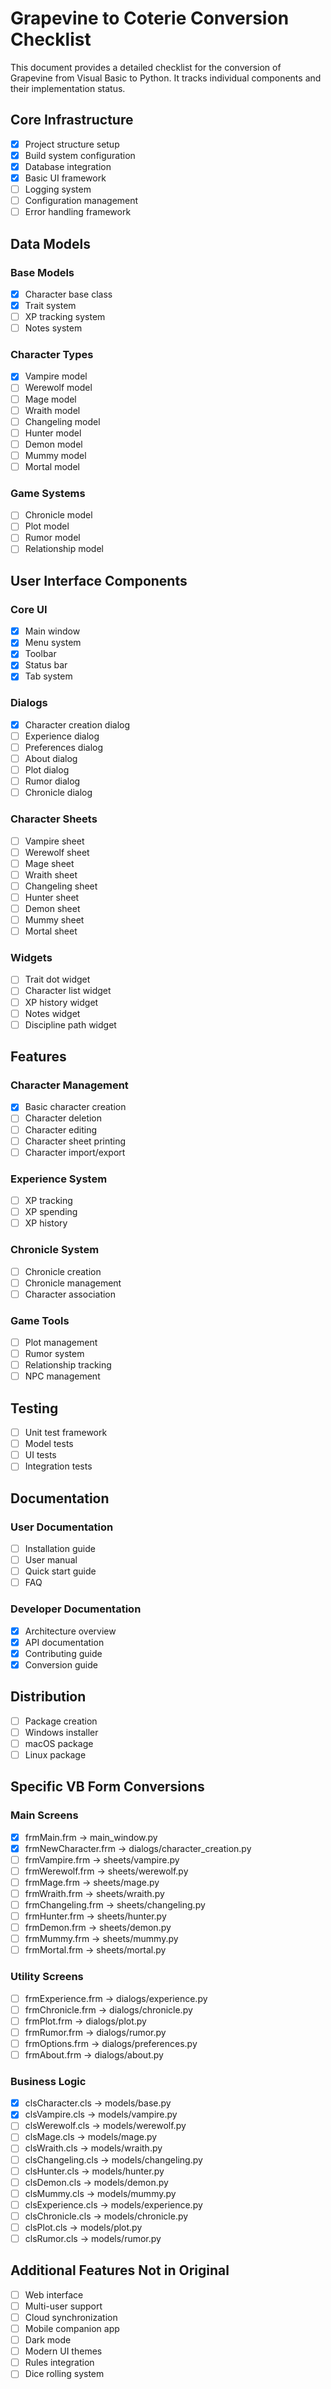 # Grapevine to Coterie Conversion Checklist

This document provides a detailed checklist for the conversion of Grapevine from Visual Basic to Python. It tracks individual components and their implementation status.

## Core Infrastructure

- [x] Project structure setup
- [x] Build system configuration
- [x] Database integration
- [x] Basic UI framework
- [ ] Logging system
- [ ] Configuration management
- [ ] Error handling framework

## Data Models

### Base Models
- [x] Character base class
- [x] Trait system
- [ ] XP tracking system
- [ ] Notes system

### Character Types
- [x] Vampire model
- [ ] Werewolf model
- [ ] Mage model
- [ ] Wraith model
- [ ] Changeling model
- [ ] Hunter model
- [ ] Demon model
- [ ] Mummy model
- [ ] Mortal model

### Game Systems
- [ ] Chronicle model
- [ ] Plot model
- [ ] Rumor model
- [ ] Relationship model

## User Interface Components

### Core UI
- [x] Main window
- [x] Menu system
- [x] Toolbar
- [x] Status bar
- [x] Tab system

### Dialogs
- [x] Character creation dialog
- [ ] Experience dialog
- [ ] Preferences dialog
- [ ] About dialog
- [ ] Plot dialog
- [ ] Rumor dialog
- [ ] Chronicle dialog

### Character Sheets
- [ ] Vampire sheet
- [ ] Werewolf sheet
- [ ] Mage sheet
- [ ] Wraith sheet
- [ ] Changeling sheet
- [ ] Hunter sheet
- [ ] Demon sheet
- [ ] Mummy sheet
- [ ] Mortal sheet

### Widgets
- [ ] Trait dot widget
- [ ] Character list widget
- [ ] XP history widget
- [ ] Notes widget
- [ ] Discipline path widget

## Features

### Character Management
- [x] Basic character creation
- [ ] Character deletion
- [ ] Character editing
- [ ] Character sheet printing
- [ ] Character import/export

### Experience System
- [ ] XP tracking
- [ ] XP spending
- [ ] XP history

### Chronicle System
- [ ] Chronicle creation
- [ ] Chronicle management
- [ ] Character association

### Game Tools
- [ ] Plot management
- [ ] Rumor system
- [ ] Relationship tracking
- [ ] NPC management

## Testing

- [ ] Unit test framework
- [ ] Model tests
- [ ] UI tests
- [ ] Integration tests

## Documentation

### User Documentation
- [ ] Installation guide
- [ ] User manual
- [ ] Quick start guide
- [ ] FAQ

### Developer Documentation
- [x] Architecture overview
- [x] API documentation
- [x] Contributing guide
- [x] Conversion guide

## Distribution

- [ ] Package creation
- [ ] Windows installer
- [ ] macOS package
- [ ] Linux package

## Specific VB Form Conversions

### Main Screens
- [x] frmMain.frm → main_window.py
- [x] frmNewCharacter.frm → dialogs/character_creation.py
- [ ] frmVampire.frm → sheets/vampire.py
- [ ] frmWerewolf.frm → sheets/werewolf.py
- [ ] frmMage.frm → sheets/mage.py
- [ ] frmWraith.frm → sheets/wraith.py
- [ ] frmChangeling.frm → sheets/changeling.py
- [ ] frmHunter.frm → sheets/hunter.py
- [ ] frmDemon.frm → sheets/demon.py
- [ ] frmMummy.frm → sheets/mummy.py
- [ ] frmMortal.frm → sheets/mortal.py

### Utility Screens
- [ ] frmExperience.frm → dialogs/experience.py
- [ ] frmChronicle.frm → dialogs/chronicle.py
- [ ] frmPlot.frm → dialogs/plot.py
- [ ] frmRumor.frm → dialogs/rumor.py
- [ ] frmOptions.frm → dialogs/preferences.py
- [ ] frmAbout.frm → dialogs/about.py

### Business Logic
- [x] clsCharacter.cls → models/base.py
- [x] clsVampire.cls → models/vampire.py
- [ ] clsWerewolf.cls → models/werewolf.py
- [ ] clsMage.cls → models/mage.py
- [ ] clsWraith.cls → models/wraith.py
- [ ] clsChangeling.cls → models/changeling.py
- [ ] clsHunter.cls → models/hunter.py
- [ ] clsDemon.cls → models/demon.py
- [ ] clsMummy.cls → models/mummy.py
- [ ] clsExperience.cls → models/experience.py
- [ ] clsChronicle.cls → models/chronicle.py
- [ ] clsPlot.cls → models/plot.py
- [ ] clsRumor.cls → models/rumor.py

## Additional Features Not in Original

- [ ] Web interface
- [ ] Multi-user support
- [ ] Cloud synchronization
- [ ] Mobile companion app
- [ ] Dark mode
- [ ] Modern UI themes
- [ ] Rules integration
- [ ] Dice rolling system 